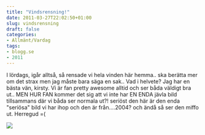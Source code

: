 ```yaml
---
title: "Vindsrensning!"
date: 2011-03-27T22:02:50+01:00
slug: vindsrensning
draft: false
categories:
- Allmänt/Vardag
tags:
- blogg.se
- 2011
---
```

I lördags, igår alltså, så rensade vi hela vinden här hemma.. ska berätta mer om det strax men jag måste bara säga en sak.. Vad i helvete? Jag har en bästa vän, kirsty. Vi är fan pretty awesome alltid och ser båda väldigt bra ut.. MEN HUR FAN kommer det sig att vi inte har EN ENDA jävla bild tillsammans där vi båda ser normala ut?! seriöst den här är den enda "seriösa" bild vi har ihop och den är från....2004? och ändå så ser den miffo ut. Herregud =(  
  
![](/assets/images/blogg.se/virmeststa_139915045.jpg)